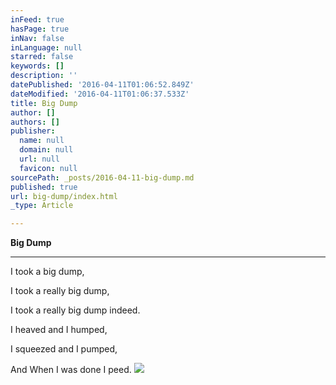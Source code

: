 ```yaml
---
inFeed: true
hasPage: true
inNav: false
inLanguage: null
starred: false
keywords: []
description: ''
datePublished: '2016-04-11T01:06:52.849Z'
dateModified: '2016-04-11T01:06:37.533Z'
title: Big Dump
author: []
authors: []
publisher:
  name: null
  domain: null
  url: null
  favicon: null
sourcePath: _posts/2016-04-11-big-dump.md
published: true
url: big-dump/index.html
_type: Article

---
```

**Big Dump**

****

I took a big dump,

I took a really big dump,

I took a really big dump indeed.

I heaved and I humped,

I squeezed and I pumped,

And When I was done I peed.
![](https://the-grid-user-content.s3-us-west-2.amazonaws.com/a39a48e7-799a-4fd8-8b2e-37280d6af506.jpg)